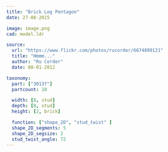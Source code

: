 ```yaml
---
title: "Brick Log Pentagon"
date: 27-08-2015

image: image.png
cad: model.ldr

source:
  url: "https://www.flickr.com/photos/rucorder/6674899121"
  title: "Hmmm..."
  author: "Ru Corder"
  date: 08-01-2012

taxonomy:
  part: ["30137"]
  partcount: 10

  width: [8, stud]
  depth: [8, stud]
  height: [2, brick]

  function: ["shape_2D", "stud_twist" ]
  shape_2D_segments: 5
  shape_2D_segsize: 2
  stud_twist_angle: 72
---
```

